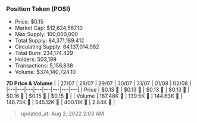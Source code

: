
  ### Position Token (POSI)
  - Price: $0.15
  - Market Cap: $12,624,567.10
  - Max Supply: 100,000,000
  - Total Supply: 84,371,189.412
  - Circulating Supply: 84,137,014.982
  - Total Burn: 234,174.429
  - Holders: 503,199
  - Transactions: 5,156,838
  - Volume: $374,140,724.10

  **7D Price & Volume**
  | | 27&#x2F;07 | 28&#x2F;07 | 29&#x2F;07 | 30&#x2F;07 | 31&#x2F;07 | 01&#x2F;08 | 02&#x2F;08 |
  |---|---|---|---|---|---|---|---|
  | Price | $0.13 🚀 | $0.13 🚀 | $0.13 🚀 | $0.13 🚀 | $0.16 🚀 | $0.15 🔻 | $0.15 🚀 |
  | Volume | 187.48K 🚀 | 139.5K 🔻 | 144.63K 🚀 | 146.75K 🚀 | 545.12K 🚀 | 400.11K 🔻 | 2.84K 🔻 |

  > updated_at: Aug 2, 2022 2:03 AM

